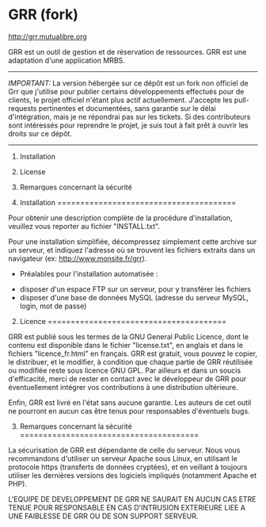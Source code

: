 GRR (fork)
=======================================
http://grr.mutualibre.org

GRR est un outil de gestion et de réservation de ressources. GRR est une adaptation d'une
application MRBS.

--------------

*IMPORTANT:*
La version hébergée sur ce dépôt est un fork non officiel de Grr que j'utilise
pour publier certains développements effectués pour de clients, le projet
officiel n'étant plus actif actuellement.
J'accepte les pull-requests pertinentes et documentées, sans garantie sur le délai d'intégration, mais
je ne répondrai pas sur les tickets.
Si des contributeurs sont intéressés pour reprendre le projet, je suis tout à fait prêt
à ouvrir les droits sur ce dépôt.

--------------

1. Installation
2. License
3. Remarques concernant la sécurité


1. Installation
=======================================

Pour obtenir une description complète de la procédure d'installation,
veuillez vous reporter au fichier "INSTALL.txt".

Pour une installation simplifiée, décompressez simplement cette archive sur un
serveur, et indiquez l'adresse où se trouvent les fichiers extraits dans un navigateur (ex: http://www.monsite.fr/grr).

* Préalables pour l'installation automatisée :
- disposer d'un espace FTP sur un serveur, pour y transférer les fichiers
- disposer d'une base de données MySQL (adresse du serveur MySQL, login, mot de passe)

2. Licence
=======================================

GRR est publié sous les termes de la GNU General Public Licence, dont le
contenu est disponible dans le fichier "license.txt", en anglais et dans le fichiers "licence_fr.html" en français.
GRR est gratuit, vous pouvez le copier, le distribuer, et le modifier, à
condition que chaque partie de GRR réutilisée ou modifiée reste sous licence
GNU GPL.
Par ailleurs et dans un soucis d'efficacité, merci de rester en contact avec
le développeur de GRR pour éventuellement intégrer vos contributions à une distribution ultérieure.

Enfin, GRR est livré en l'état sans aucune garantie. Les auteurs de cet outil
ne pourront en aucun cas être tenus pour responsables d'éventuels bugs.


3. Remarques concernant la sécurité
=======================================

La sécurisation de GRR est dépendante de celle du serveur. Nous vous recommandons d'utiliser
un serveur Apache sous Linux, en utilisant le protocole https (transferts de données cryptées), et en
veillant à toujours utiliser les dernières versions des logiciels impliqués
(notamment Apache et PHP).

L'EQUIPE DE DEVELOPPEMENT DE GRR NE SAURAIT EN AUCUN CAS ETRE TENUE
POUR RESPONSABLE EN CAS D'INTRUSION EXTERIEURE LIEE A UNE FAIBLESSE DE GRR OU
DE SON SUPPORT SERVEUR.
